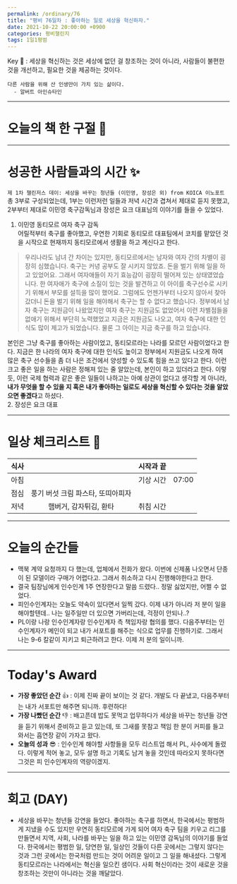 ```yaml
---
permalink: /ordinary/76
title: "평비 76일차 : 좋아하는 일로 세상을 혁신하자."
date: 2021-10-22 20:00:00 +0900
categories: 평비챌린지
tags: 1일1평범
---  
```

Key 🔑 : 세상을 혁신하는 것은 세상에 없던 걸 창조하는 것이 아니라, 사람들이 불편한 것을 개선하고, 필요한 것을 제공하는 것이다.
```
다른 사람을 위해 산 인생만이 가치 있는 삶이다.
  - 알버트 아인슈타인
```

---
# 오늘의 책 한 구절 📕


---
# 성공한 사람들과의 시간 ✨
`제 1차 챌린저스 데이: 세상을 바꾸는 청년들 (이민영, 장성은 외) from KOICA 이노포트`  
총 3부로 구성되었는데, 1부는 이런저런 일들과 저녁 시간과 겹쳐서 제대로 듣지 못했고, 2부부터 제대로 이민영 축구감독님과 장성은 요크 대표님의 이야기를 들을 수 있었다.  
1. 이민영 동티모르 여자 축구 감독  
어릴적부터 축구를 좋아했고, 우연한 기회로 동티모르 대표팀에서 코치를 맡았던 것을 시작으로 현재까지 동티모르에서 생활을 하고 계신다고 한다.  
> 우리나라도 남녀 간 차이는 있지만, 동티모르에서는 남자와 여자 간의 차별이 굉장히 심했습니다. 축구는 커녕 공부도 잘 시키지 않았죠. 돈을 벌기 위해 일을 하고 있었어요. 그래서 여자애들이 자기 효능감이 굉장히 떨어져 있는 상태였었습니다. 한 여자애가 축구에 소질이 있는 것을 발견하고 이 아이를 축구선수로 시키기 위해서 부모를 설득을 많이 했어요. 그럼에도 언젠가부터 나오지 않아서 찾아갔더니 돈을 벌기 위해 일을 해야해서 축구는 할 수 없다고 했습니다. 정부에서 남자 축구는 지원금이 나왔었지만 여자 축구는 지원금도 없었어서 이런 차별점들을 없애기 위해서 부단히 노력했었고 지금은 지원금도 나오고, 여자 축구에 대한 인식도 많이 제고가 되었습니다. 물론 그 아이는 지금 축구를 하고 있습니다.  

본인은 그냥 축구를 좋아하는 사람이었고, 동티모르라는 나라를 모르던 사람이었다고 한다. 지금은 한 나라의 여자 축구에 대한 인식도 높이고 정부에서 지원금도 나오게 하여 많은 축구 선수들을 좀 더 나은 조건에서 양성할 수 있도록 힘을 쓰고 있다고 한다. 이런 크고 좋은 일을 하는 사람은 정해져 있는 줄 알았는데, 본인이 하고 있더라고 한다. 이렇듯, 이런 국제 협력과 같은 좋은 일들이 나하고는 아예 상관이 없다고 생각할 게 아니라, **내가 무엇을 할 수 있을 지 혹은 내가 좋아하는 일로도 세상을 혁신할 수 있다는 것을 알았으면 좋겠다**고 하셨다.  
2. 장성은 요크 대표  


---
# 일상 체크리스트 📃

| 식사 |  | 시작과 끝 |  |
|:----:|:----:|:----:|:----:|
| 아침 |  | 기상 시간 | 07:00 |
| 점심 | 풍기 버섯 크림 파스타, 또띠아피자 |  |  |
| 저녁 | 햄버거, 감자튀김, 환타 | 취침 시간 |  |

---
# 오늘의 순간들
- 맥북 계약 요청까지 다 했는데, 업체에서 전화가 왔다. 이번에 신제품 나오면서 단종이 된 모델이라 구매가 어렵다고. 그래서 취소하고 다시 진행해야한다고 한다.
- 결국 팀장님에게 인수인계 1주 연장한다고 말씀 드렸다.. 정말 싫었지만, 어쩔 수 없었다.
- 피인수인계자는 오늘도 약속이 있다면서 일찍 갔다. 이제 내가 아니라 저 분이 일을 해야할텐데.. 나는 일주일만 더 있으면 가버리는데, 걱정이 안되나..?
- PL이랑 나랑 인수인계자랑 인수인계자 측 책임자랑 협의를 했다. 다음주부터는 인수인계자가 메인이 되고 내가 서포트를 해주는 식으로 업무를 진행하기로. 그래서 나는 9-6 칼같이 지키고 퇴근하려고 한다. 이제 저 분의 일이니까.

---
# Today's Award
- **가장 좋았던 순간** 👍 : 이제 진짜 끝이 보이는 것 같다. 개발도 다 끝냈고, 다음주부터는 내가 서포트만 해주면 되니까. 후련하다!
- **가장 나빴던 순간** 👎 : 배고픈데 밥도 못먹고 업무하다가 세상을 바꾸는 청년들 강연을 듣기 위해서 준비하고 듣고 있는데, 또 그새를 못참고 책임 한 분이 커피를 들고와서는 흡연장 같이 가자고 왔다.
- **오늘의 성과** 😎 : 인수인계 해야할 사항들을 모두 리스트업 해서 PL, 사수에게 돌렸다. 이렇게 적어 놓고, 모두 설명 하고 기록도 남겨 놓을 것인데 따라오지 못하다면 그것은 피 인수인계자의 역량이겠지.

---
# 회고 (DAY)
- 세상을 바꾸는 청년들 강연을 들었다. 좋아하는 축구를 하면서, 한국에서는 평범하게 지냈을 수도 있지만 우연히 동티모르에 가게 되어 여자 축구 팀을 키우고 리그를 만들면서 지역, 사회, 나라를 바꾸는 일을 하고 있는 이민영 감독님의 이야기를 들었다. 한국에서는 평범한 일, 당연한 일, 일상인 것들이 다른 곳에서는 그렇지 않다는 것과 그런 곳에서는 한국처럼 만드는 것이 어려운 일이고 그 일을 해내셨다. 그렇게 동티모르라는 나라에서는 혁신을 일으킨 샘이다. 사회 혁신이라는 것이 새로운 것을 창조하는 것만이 아니라는 것을 깨달았다.